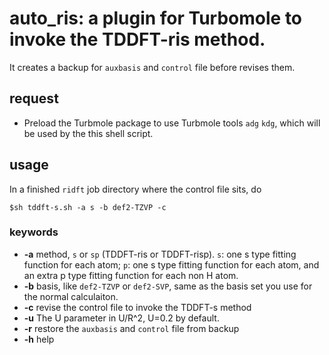 # auto_ris: a plugin for Turbomole to invoke the TDDFT-ris method. 
It creates a backup for `auxbasis` and `control` file before revises them.
## request
- Preload the Turbmole package to use Turbmole tools `adg` `kdg`, which will be used by the this shell script.

## usage
In a finished `ridft` job directory where the control file sits, do 
```
$sh tddft-s.sh -a s -b def2-TZVP -c 
```
### keywords
- **-a** method, `s` or `sp` (TDDFT-ris or TDDFT-risp). `s`: one s type fitting function for each atom; `p`: one s type fitting function for each atom, and an extra p type fitting function for each non H atom.
- **-b** basis, like `def2-TZVP` or `def2-SVP`, same as the basis set you use for the normal calculaiton.
- **-c** revise the control file to invoke the TDDFT-s method
- **-u** The U parameter in U/R^2, U=0.2 by default. 
- **-r** restore the `auxbasis` and `control` file from backup
- **-h** help

